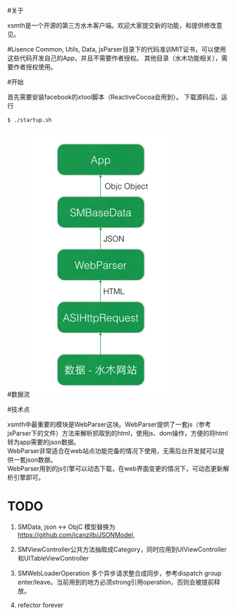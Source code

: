 #关于

xsmth是一个开源的第三方水木客户端。欢迎大家提交新的功能，和提供修改意见。

#Lisence
Common, Utils, Data, jsParser目录下的代码准训MIT证书，可以使用这些代码开发自己的App，并且不需要作者授权。
其他目录（水木功能相关），需要作者授权使用。

#开始

首先需要安装facebook的xtool脚本（ReactiveCocoa会用到）。
下载源码后，运行 

	$ ./startup.sh
	
#数据流
![image](docs/dataflow.png)

#技术点

xsmth中最重要的模块是WebParser这块。WebParser提供了一套js（参考jsParser下的文件）方法来解析抓取到的html，使用js、dom操作，方便的将html转为app需要的json数据。  
WebParser非常适合在web站点功能完备的情况下使用，无需后台开发就可以提供一套json数据。  
WebParser用到的js引擎可以动态下载，在web界面变更的情况下，可动态更新解析引擎即可。  


# TODO 
1. SMData, json <-> ObjC 模型替换为 https://github.com/icanzilb/JSONModel, 
  
2. SMViewController公共方法抽取成Category，同时应用到UIViewController和UITableViewController
  
3. SMWebLoaderOperation 多个异步请求整合成同步，参考dispatch group
   enter/leave。当前用到的地方必须strong引用operation，否则会被提前释放。

4. refector forever

